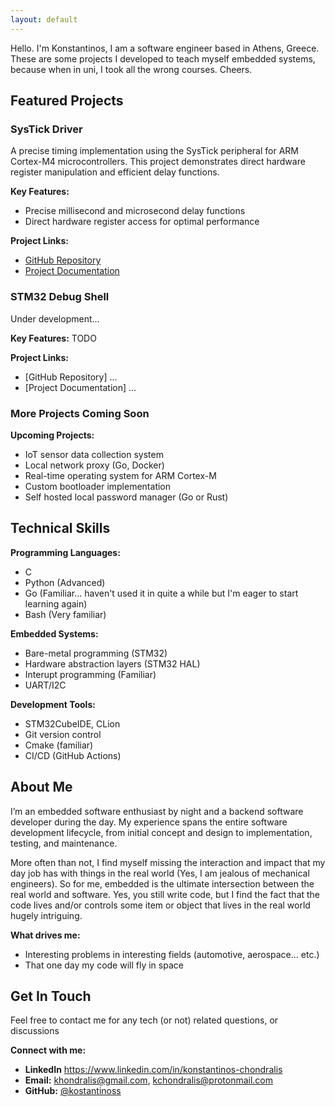 ```yaml
---
layout: default
---
```


Hello. I'm Konstantinos, I am a software engineer based in Athens, Greece. These are some projects I developed to teach myself embedded systems, because when in uni, I took all the wrong courses.
Cheers.


## Featured Projects

### SysTick Driver

A precise timing implementation using the SysTick peripheral for ARM Cortex-M4 microcontrollers. This project demonstrates direct hardware register manipulation and efficient delay functions.

**Key Features:**
- Precise millisecond and microsecond delay functions
- Direct hardware register access for optimal performance

**Project Links:**
- [GitHub Repository](https://github.com/kostantinoss/SysTick_driver)
- [Project Documentation](https://github.com/kostantinoss/SysTick_driver#readme)

### STM32 Debug Shell

Under development...

**Key Features:**
    TODO

**Project Links:**
- [GitHub Repository] ...
- [Project Documentation] ...



### More Projects Coming Soon

**Upcoming Projects:**
- IoT sensor data collection system
- Local network proxy (Go, Docker)
- Real-time operating system for ARM Cortex-M
- Custom bootloader implementation
- Self hosted local password manager (Go or Rust)



## Technical Skills

**Programming Languages:**
- C
- Python (Advanced)
- Go (Familiar... haven't used it in quite a while but I'm eager to start learning again)
- Bash (Very familiar)

**Embedded Systems:**
- Bare-metal programming (STM32)
- Hardware abstraction layers (STM32 HAL)
- Interupt programming (Familiar)
- UART/I2C

**Development Tools:**
- STM32CubeIDE, CLion
- Git version control
- Cmake (familiar)
- CI/CD (GitHub Actions)


## About Me

I’m an embedded software enthusiast by night and a backend software developer during the day. My experience spans the entire software development lifecycle, from initial concept and design to implementation, testing, and maintenance.

More often than not, I find myself missing the interaction and impact that my day job has with things in the real world (Yes, I am jealous of mechanical engineers). So for me, embedded is the ultimate intersection between the real world and software. Yes, you still write code, but I find the fact that the code lives and/or controls some item or object that lives in the real world hugely intriguing.


**What drives me:**
- Interesting problems in interesting fields (automotive, aerospace... etc.)
- That one day my code will fly in space


## Get In Touch

Feel free to contact me for any tech (or not) related questions, or discussions 

**Connect with me:**
- **LinkedIn** https://www.linkedin.com/in/konstantinos-chondralis
- **Email:** khondralis@gmail.com, kchondralis@protonmail.com
- **GitHub:** [@kostantinoss](https://github.com/kostantinoss)

